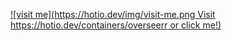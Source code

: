 [![visit me](https://hotio.dev/img/visit-me.png Visit https://hotio.dev/containers/overseerr or click me!)](https://hotio.dev/containers/overseerr)
